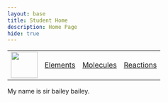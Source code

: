```yaml
---
layout: base
title: Student Home 
description: Home Page
hide: true
---
```


<table>
    <tr>
        <td><img src="/Bailey-GitHub-Playground//images/logo.png" height="60" title="Frontend" alt=""></td>
        <td><a href="http://127.0.0.1:4100//Bailey-GitHub-Playground/elements">Elements</a></td>
        <td><a href="/Bailey-GitHub-Playground/home/table">Molecules</a></td>
        <td><a href="/Bailey-GitHub-Playground/home/about">Reactions</a></td>
    </tr>
</table>

My  name is sir bailey bailey. 
